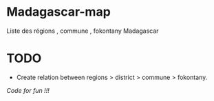# Madagascar-map

Liste des régions , commune , fokontany Madagascar

# TODO

- Create relation between regions > district > commune > fokontany.

*Code for fun !!!*
